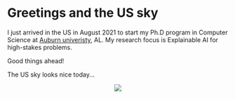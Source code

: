 # Greetings and the US sky

I just arrived in the US in August 2021 to start my Ph.D program in Computer Science at [Auburn univeristy](http://anhnguyen.me/lab/), AL. My research focus is Explainable AI for high-stakes problems. 

Good things ahead!

The US sky looks nice today...

<p align="center">
    <img src='https://github.com/giangnguyen2412/giangnguyen2412.github.io/tree/master/assets/images/post/20210814_133620.jpeg'/><br>
    <i></i>
</p>
